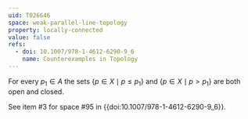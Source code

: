 ```yaml
---
uid: T026646
space: weak-parallel-line-topology
property: locally-connected
value: false
refs:
  - doi: 10.1007/978-1-4612-6290-9_6
    name: Counterexamples in Topology
---
```

For every $p_1 \in A$ the sets $\{ p \in X \mid p \leq p_1 \}$ and $\{ p \in X \mid p > p_1 \}$ are both open and closed.

See item #3 for space #95 in {{doi:10.1007/978-1-4612-6290-9_6}}.
